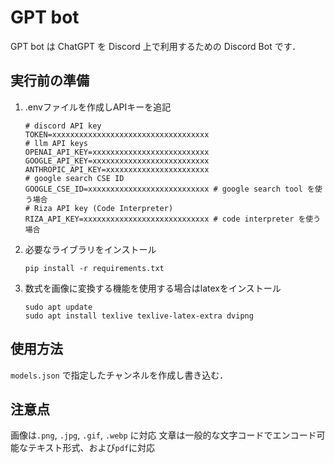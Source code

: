 GPT bot
=======
GPT bot は ChatGPT を Discord 上で利用するための Discord Bot です．

## 実行前の準備
1. .envファイルを作成しAPIキーを追記
    ```
    # discord API key
    TOKEN=xxxxxxxxxxxxxxxxxxxxxxxxxxxxxxxxxxx
    # llm API keys
    OPENAI_API_KEY=xxxxxxxxxxxxxxxxxxxxxxxxxx
    GOOGLE_API_KEY=xxxxxxxxxxxxxxxxxxxxxxxxxx
    ANTHROPIC_API_KEY=xxxxxxxxxxxxxxxxxxxxxxx
    # google search CSE ID
    GOOGLE_CSE_ID=xxxxxxxxxxxxxxxxxxxxxxxxxxx # google search tool を使う場合
    # Riza API key (Code Interpreter)
    RIZA_API_KEY=xxxxxxxxxxxxxxxxxxxxxxxxxxxx # code interpreter を使う場合
    ```
2. 必要なライブラリをインストール  
    ```
    pip install -r requirements.txt
    ```
3. 数式を画像に変換する機能を使用する場合はlatexをインストール
    ```
    sudo apt update
    sudo apt install texlive texlive-latex-extra dvipng
    ```
## 使用方法
`models.json` で指定したチャンネルを作成し書き込む．

## 注意点
画像は`.png`, `.jpg`, `.gif`, `.webp` に対応
文章は一般的な文字コードでエンコード可能なテキスト形式、および`pdf`に対応

